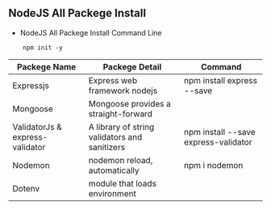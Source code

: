 ## NodeJS All Packege Install

- NodeJS All Packege Install Command Line

```
    npm init -y

```

| Packege Name                    | Packege Detail                                | Command                              |
| ------------------------------- | --------------------------------------------- | ------------------------------------ |
| Expressjs                       | Express web framework nodejs                  | npm install express --save           |
| Mongoose                        | Mongoose provides a straight-forward          |                                      |
| ValidatorJs & express-validator | A library of string validators and sanitizers | npm install --save express-validator |
| Nodemon                         | nodemon reload, automatically                 | npm i nodemon                        |
| Dotenv                          | module that loads environment                 |

